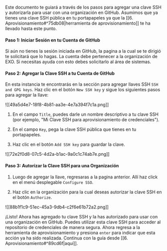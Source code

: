 Este documento te guiará a través de los pasos para agregar una clave SSH y autorizarla para usar con una organización en GitHub. Asumimos que ya tienes una clave SSH pública en tu portapapeles ya que la [[6. Aprovisionamiento#^75db08|herramienta de aprovisionamiento]] te ha llevado hasta este punto.

#### Paso 1: Iniciar Sesión en tu Cuenta de GitHub

Si aún no tienes la sesión iniciada en GitHub, la pagina a la cual se te dirigió te solicitará que lo hagas. La cuenta debe pertenecer a la organización de EXO. Si necesitas ayuda con esto debes solicitarlo al área de sistemas.

#### Paso 2: Agregar la Clave SSH a tu Cuenta de GitHub

En esta instancia te encontrarás en la sección para agregar llaves SSH `SSH and GPG keys`.
Haz clic en el botón `New SSH key` y sigue los siguientes pasos para agregar la llave:

![[49a5d4e7-18f8-4b81-aa3e-4e7a394f7c1a.png]]

1. En el campo `Title`, puedes darle un nombre descriptivo a tu clave SSH (por ejemplo, "Mi Clave SSH para aprovisionamiento de credenciales").

2. En el campo `Key`, pega la clave SSH pública que tienes en tu portapapeles.

3. Haz clic en el botón `Add SSH key` para guardar la clave.

![[72e2f0d8-07c5-4d2a-b1ac-9a0c1c74ab7e.png]]
#### Paso 3: Autorizar la Clave SSH para una Organización

1. Luego de agregar la llave, regresaras a la pagina anterior. Allí haz click en el menú desplegable `Configure SSO`.

2. Haz clic en la organización para la cual deseas autorizar la clave SSH en el botón `Authorize`.

![[88b1f1c9-51ec-45a3-9db4-c2f6e61b72a2.png]]

¡Listo! Ahora has agregado tu clave SSH y la has autorizado para usar con una organización en GitHub. Puedes utilizar esta clave SSH para acceder al repositorio de credenciales de manera segura. Ahora regresa a la herramienta de aprovisionamiento y presiona `enter` para indicar que esta acción ya ha sido realizada. Continua con la guía desde [[6. Aprovisionamiento#^89cd6f|aquí]].

